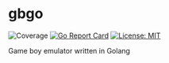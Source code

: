 # gbgo 
![Coverage](https://img.shields.io/badge/Coverage-77.6%25-brightgreen)
[![Go Report Card](https://goreportcard.com/badge/github.com/elmarsan/gbgo)](https://goreportcard.com/report/github.com/elmarsan/gbgo) 
[![License: MIT](https://img.shields.io/badge/License-MIT-yellow.svg)](https://opensource.org/licenses/MIT)

Game boy emulator written in Golang
